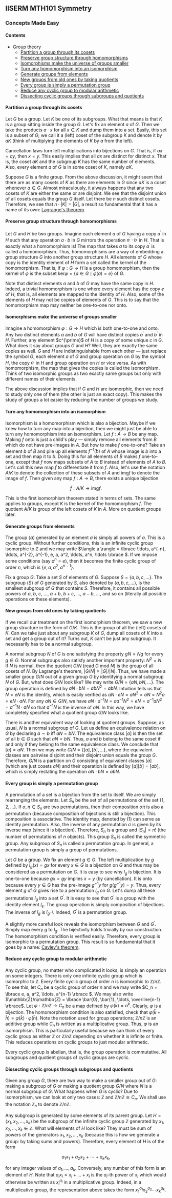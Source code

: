 ## IISERM MTH101 Symmetry

### Concepts Made Easy

#### Contents

- Group theory
  - [Partition a group through its cosets](#partition-a-group-through-its-cosets)
  - [Preserve group structure through homomorphisms](#preserve-group-structure-through-homomorphisms)
  - [Isomorphisms make the universe of groups smaller](#isomorphisms-make-the-universe-of-groups-smaller)
  - [Turn any homomorphism into an isomorphism](#turn-any-homomorphism-into-an-isomorphism)
  - [Generate groups from elements](#generate-groups-from-elements)
  - [New groups from old ones by taking quotients](#new-groups-from-old-ones-by-taking-quotients)
  - [Every group is simply a permutation group](#every-group-is-simply-a-permutation-group)
  - [Reduce any cyclic group to modular arithmetic](#reduce-any-cyclic-group-to-modular-arithmetic)
  - [Dissecting cyclic groups through subgroups and quotients](#dissecting-cyclic-groups-through-subgroups-and-quotients)

#### Partition a group through its cosets

Let $G$ be a group. Let $K$ be one of its subgroups. What that means is that $K$ is a group sitting inside the group $G$. Let's fix an element $a$ of $G$. Then we take the products $a \cdot x$ for all $x \in K$ and dump them into a set. Easily, this set is a subset of $G$; we call it a (left) coset of the subgroup $K$ and denote it by $aK$ (think of multiplying the elements of $K$ by $a$ from the left).

Cancellation laws turn left multiplications into bijections on $G$. That is, if $ax = ay$, then $x=y$. This easily implies that all $ax$ are distinct for distinct $x$. That is, the coset $aK$ and the subgroup $K$ has the same number of elements. Also, every element $a$ of $G$ is in some coset of $K$, namely $aK$.

Suppose $G$ is a finite group. From the above discussion, it might seem that there are as many cosets of $K$ as there are elements in $G$ since $aK$ is a coset whenever $a \in G$. Almost miraculously, it always happens that any two cosets of $K$ are either the same or are disjoint. We see that the disjoint union of all cosets equals the group $G$ itself. Let there be $n$ such distinct cosets. Therefore, we see that $n \cdot |K| = |G|$, a result so fundamental that it has a name of its own: [Lagrange's theorem](https://en.wikipedia.org/wiki/Lagrange%27s_theorem_(group_theory)).

#### Preserve group structure through homomorphisms

Let $G$ and $H$ be two groups. Imagine each element $a$ of $G$ having a copy $a^{\prime}$ in $H$ such that any operation $a \cdot b$ in $G$ mirrors the operation $a^{\prime} \cdot b^{\prime}$ in $H$. That is exactly what a homomorphism is! The map that takes $a$ to its copy $a^{\prime}$ is called a homomorphism. Thus, homomorphisms are a way of embedding a group structure $G$ into another group structure $H$. All elements of $G$ whose copy is the identity element of $H$ form a set called the kernel of the homomorphism. That is, if $\varphi: G \to H$ is a group homomorphism, then the kernel of $\varphi$ is the subset $\text{ker} \varphi = \lbrace a \in G \mid \varphi(a) = e \rbrace$ of $G$.

Note that distinct elements $a$ and $b$ of $G$ may have the same copy in $H$. Indeed, a trivial homomorphism is one where every element has the copy $e$ of $H$, that is, all elements are mapped to the identity of $H$. Also, some of the elements of $H$ may not be copies of elements of $G$. This is to say that the homomorphism map may neither be one-to-one nor onto.

#### Isomorphisms make the universe of groups smaller

Imagine a homomorphism $\varphi : G \to H$ which is both one-to-one and onto. Any two distinct elements $a$ and $b$ of $G$ will have distinct copies $a^{\prime}$ and $b^{\prime}$ in $H$. Further, any element $c^\{\prime}$ of $H$ is a copy of some unique $c$ in $G$. What does it say about groups $G$ and $H$? Well, they are exactly the same copies as well. $G$ and $H$ are indistinguishable from each other &mdash; just replace the symbol $G$, each element $a$ of $G$ and group operation on $G$ by the symbol $H$, the copy $a^{\prime}$ in $H$ and group operation on $H$ or vice versa. As with homomorphism, the map that gives the copies is called the isomorphism. Think of two isomorphic groups as two exactly same groups but only with different names of their elements.

The above discussion implies that if $G$ and $H$ are isomorphic, then we need to study only one of them (the other is just an exact copy). This makes the study of groups a lot easier by reducing the number of groups we study.

#### Turn any homomorphism into an isomorphism

Isomorphism is a homomorphism which is also a bijection. Maybe if we knew how to turn any map into a bijection, then we might just be able to turn any homomorphism into an isomorphism. Let $f: A \to B$ be any map. Making $f$ onto is just a child's play &mdash; simply remove all elements from $B$ which do not have pre-images in $A$. But how to make $f$ one-to-one? Take an element $b$ of $B$ and pile up all elements $f^{-1}(b)$ of $A$ whose image is $b$ into a set and then map it to $b$. Doing this for all elements of $B$ makes $f$ one-to-one, except that $f$ now maps subsets of $A$ to $B$ instead of elements of $A$ to $B$. Let's call this new map $\tilde{f}$ to differentiate it from $f$. Also, let's use the notation $A/K$ to denote the collection of these subsets of $A$ and $\text{img}f$ to denote the image of $f$. Then given any map $f: A \to B$, there exists a unique bijection 

$$ \tilde{f} : A/K \to \text{img}f .$$

This is the first isomorphism theorem stated in terms of sets. The same applies to groups, except $K$ is the kernel of the homomorphism $f$. The quotient $A/K$ is group of the left cosets of $K$ in $A$. More on quotient groups later.

#### Generate groups from elements

The group $\langle a \rangle$ generated by an element $a$ is simply all powers of $a$. This is a cyclic group. Without further conditions, this is an infinite cyclic group isomorphic to $\mathbb{Z}$ and we may write $\langle a \rangle = \lbrace \ldots, a^{-n}, \ldots, a^{-2}, a^{-1}, e, a, a^2, \ldots, a^n, \ldots \rbrace $. If we impose some conditions (say $a^n = e$), then it becomes the finite cyclic group of order $n$, which is $\lbrace e, a, a^2, a^{n-1} \rbrace$.

Fix a group $G$. Take a set $S$ of elements of $G$. Suppose $S = \lbrace a, b, c, \ldots \rbrace$. The subgroup $\langle S \rangle$ of $G$ generated by $S$, also denoted by $\langle a, b, c, \ldots\rangle$, is the smallest subgroup of $G$ that contains $S$. Therefore, it contains all possible powers of $a$, $b$, $c$, $\ldots$, $a+b$, $b+c$, $\ldots$, $a-b$, $\ldots$, and so on (literally all possible operations on these elements).

#### New groups from old ones by taking quotients

If we recall our treatment on the first isomorphism theorem, we saw a new group structure in the form of $G/K$. This is the group of all the (left) cosets of $K$. Can we take just about any subgroup $K$ of $G$, dump all cosets of $K$ into a set and get a group out of it? Turns out, $K$ can't be just any subgroup. It necessarily has to be a normal subgroup.

A normal subgroup $N$ of $G$ is one satisfying the property $gN = Ng$ for every $g \in G$. Normal subgroups also satisfy another important property: $N^2 = N$. If $N$ is normal, then the quotient $G/N$ (read $G$ mod $N$) is the group of all cosets of $N$. By Lagrange's theorem, $| G/N | = |G|/|N|$. Thus, we have made a smaller group $G/N$ out of a given group $G$ by identifying a normal subgroup $N$ of $G$. But, what does $G/N$ look like? We may write $G/N = \lbrace aN, bN, \ldots \rbrace$. The group operation is defined by $aN \cdot bN = abN^2 = abN$. Intuition tells us that $N = eN$ is the identity, which is easily verified as $aN \cdot eN = aN^2 = aN = N^2a = eN \cdot aN$. For any $aN \in G/N$, we have $aN \cdot a^{-1}N = aa^{-1}N^2 = eN = a^{-1}a N^2 = a^{-1}N \cdot aN$ so that $a^{-1}N$ is the inverse of $aN$. In this way, we have completely specified what a quotient group $G/N$ looks like.

There is another equivalent way of looking at quotient groups. Suppose, as usual, $N$ is a normal subgroup of $G$. Let us define an equivalence relation on $G$ by declaring $a \sim b$ iff $aN = bN$. The equivalence class $[a]$ is then the set of all $b\in G$ such that $aN = bN$. Thus, $a$ and $b$ belong to the same coset if and only if they belong to the same equivalence class. We conclude that $[a] = aN$. Then we may write $G/N = \lbrace [a], [b], \ldots \rbrace$, where the equivalent classes are pairwise disjoint and their disjoint union equals the group $G$. Therefore, $G/N$ is a partition on $G$ consisting of equivalent classes $[a]$ (which are just cosets $aN$) and their operation is defined by $[a][b] = [ab]$, which is simply restating the operation $aN \cdot bN = abN$.

#### Every group is simply a permutation group

A permutation of a set is a bijection from the set to itself. We are simply rearranging the elements. Let $S_n$ be the set of all permutations of the set $\lbrace 1, 2, \ldots \rbrace$. If $\sigma, \pi \in S_n$ are two permutations, then their composition $\sigma\pi$ is also a permutation (because composition of bijections is still a bijection). This composition is associative. The identity map, denoted by $(1)$ can serve as identity permutation. Also, the inverse of any permutation $\sigma$ is given by its inverse map (since it is bijection). Therefore, $S_n$ is a group and $|S_n| = n!$ (the number of permutations of $n$ objects). This group $S_n$ is called the symmetric group. Any subgroup of $S_n$ is called a permutation group. In general, a permutation group is simply a group of permutations.

Let $G$ be a group. We fix an element $g \in G$. The left multiplication by $g$ defined by $l_g(x) = gx$ for every $x \in G$ is a bijection on $G$ and thus may be considered as a permutation on $G$. It is easy to see why $l_g$ is bijection. It is one-to-one because $gx = gy$ implies $x = y$ (by cancellation). It is onto because every $y \in G$ has the pre-image $g^{-1}y$ for $g(g^{-1}y) = y$. Thus, every element $g$ of $G$ gives rise to a permutation $l_g$ on $G$. Let's dump all these permutations $l_g$ into a set $G^{\prime}$. It is easy to see that $G^{\prime}$ is a group with the identity element $l_e$. The group operation is simply composition of bijections. The inverse of $l_g$ is $l_{g^{-1}}$. Indeed, $G^{\prime}$ is a permutation group.

A slightly more careful look reveals the isomorphism between $G$ and $G^{\prime}$. Simply map every $g$ to $l_g$. The bijectivity holds trivially by our construction. The homomorphism condition is verified easily. Therefore, every group is isomorphic to a permutation group. This result is so fundamental that it goes by a name: [Cayley's theorem](https://en.wikipedia.org/wiki/Cayley%27s_theorem).

#### Reduce any cyclic group to modular arithmetic

Any cyclic group, no matter who complicated it looks, is simply an operation on some integers. There is only one infinite cyclic group which is isomorphic to $\mathbb{Z}$. Every finite cyclic group of order $n$ is isomorphic to $\mathbb{Z}/n\mathbb{Z}$. To see this, let $C_n$ be a cyclic group of order $n$ and we may write $C_n = \lbrace e, a, a^2, \ldots, a^{n-1} \rbrace $. We may also write $\mathbb{Z}/n\mathbb{Z} = \lbrace \bar{0}, \bar{1}, \ldots, \overline{n-1} \rbrace$. Let $\varphi : \mathbb{Z}/n\mathbb{Z} \to C_n$ be a map defined by $\varphi(\bar{k}) = a^k$. Clearly, $\varphi$ is a bijection. The homomorphism condition is also satisfied, check that $\varphi(\bar{k} + \bar{h}) = \varphi(\bar{k})\cdot \varphi(\bar{h})$. Note the notation used for group operations; $\mathbb{Z}/n\mathbb{Z}$ is an additive group while $C_n$ is written as a multiplicative group. Thus, $\varphi$ is an isomorphism. This is particularly useful because we can think of every cyclic group as either $\mathbb{Z}$ or $\mathbb{Z}/n\mathbb{Z}$ depending on whether it is infinite or finite. This reduces operations on cyclic groups to just modular arithmetic.

Every cyclic group is abelian, that is, the group operation is commutative. All subgroups and quotient groups of cyclic groups are cyclic.

#### Dissecting cyclic groups through subgroups and quotients

Given any group $G$, there are two way to make a smaller group out of $G$: making a subgroup of $G$ or making a quotient group $G/N$ where $N$ is a normal subgroup of $G$. What happens when $G$ is cyclic? Due to isomorphism, we can look at only two cases: $\mathbb{Z}$ and $\mathbb{Z}/n\mathbb{Z} \cong C_n$.  We shall use the notation $\mathbb{Z}_n$ to denote $\mathbb{Z}/n\mathbb{Z}$.

Any subgroup is generated by some elements of its parent group. Let $H = \langle x_1, x_2, \ldots, x_k \rangle$ be the subgroup of the infinite cyclic group $\mathbb{Z}$ generated by $x_1, x_2, \ldots, x_k \in \mathbb{Z}$. What will elements of $H$ look like? They must be sum of powers of the generators $x_1, x_2, \ldots, x_k$ (because this is how we generate a group: by taking sums and powers). Therefore, every element of $H$ is of the form

$$a_1 x_1 + a_2 x_2 + \cdots + a_k x_k,$$

for any integer values of $a_1, \ldots, a_k$. Conversely, any number of this form is an element of $H$. Note that $a_i x_i = x_i + \ldots + x_i$ is the $a_i$-th power of $x_i$ which would otherwise be written as ${x_i}^{a_i}$ in a multiplicative group. Indeed, in a multiplicative group, the representation above takes the form ${x_1}^{a_1}{x_2}^{a_2}\cdots{x_k}^{a_k}$.



